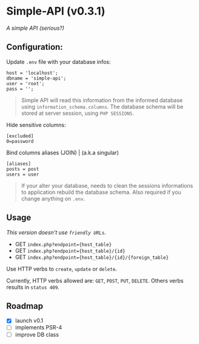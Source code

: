 # Simple-API (v0.3.1)
_A simple API (serious?)_

## Configuration:

Update `.env` file with your database infos:
```
host = 'localhost';
dbname = 'simple-api';
user = 'root';
pass = '';
```

> Simple API will read this information from the informed database using `information_schema.columns`. The database schema will be stored at server session, using `PHP SESSIONS`.

Hide sensitive columns:
```
[excluded]
0=password
```

Bind columns aliases (JOIN) | (a.k.a singular)
```
[aliases]
posts = post
users = user
```

> If your alter your database, needs to clean the sessions informations to application rebuild the database schema. Also required if you change anything on `.env`.

## Usage

_This version doesn't use `friendly URLs`._

* GET `index.php?endpoint={host_table}`
* GET `index.php?endpoint={host_table}/{id}`
* GET `index.php?endpoint={host_table}/{id}/{foreign_table}`

Use HTTP verbs to `create`, `update` or `delete`.

Currently, HTTP verbs allowed are: `GET`, `POST`, `PUT`, `DELETE`.
Others verbs results in `status 409`.

## Roadmap
- [x] launch v0.1
- [ ] implements PSR-4
- [ ] improve DB class
